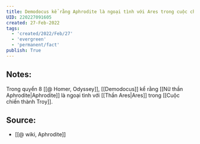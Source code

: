 ```yaml
---
title: Demodocus kể rằng Aphrodite là ngoại tình với Ares trong cuộc chiến Troy
UID: 220227091605
created: 27-Feb-2022
tags:
  - 'created/2022/Feb/27'
  - 'evergreen'
  - 'permanent/fact'
publish: True
---
```

## Notes:
Trong quyển 8 [[@ Homer, Odyssey]],  [[Demodocus]] kể rằng [[Nữ thần Aphrodite|Aphrodite]] là ngoại tình với [[Thần Ares|Ares]] trong [[Cuộc chiến thành Troy]].

## Source:
- [[@ wiki, Aphrodite]]
